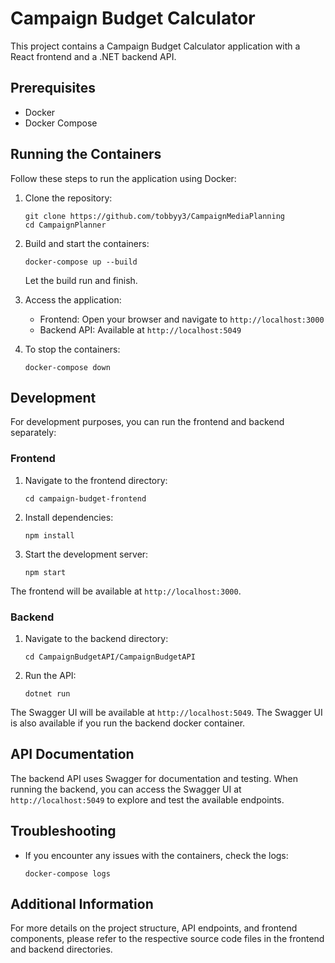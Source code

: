 # Campaign Budget Calculator

This project contains a Campaign Budget Calculator application with a React frontend and a .NET backend API.

## Prerequisites

- Docker
- Docker Compose

## Running the Containers

Follow these steps to run the application using Docker:

1. Clone the repository:
   ```
   git clone https://github.com/tobbyy3/CampaignMediaPlanning
   cd CampaignPlanner
   ```

2. Build and start the containers:
   ```
   docker-compose up --build
   ```
    Let the build run and finish.

3. Access the application:
   - Frontend: Open your browser and navigate to `http://localhost:3000`
   - Backend API: Available at `http://localhost:5049`

4. To stop the containers:
   ```
   docker-compose down
   ```

## Development

For development purposes, you can run the frontend and backend separately:

### Frontend

1. Navigate to the frontend directory:
   ```
   cd campaign-budget-frontend
   ```

2. Install dependencies:
   ```
   npm install
   ```

3. Start the development server:
   ```
   npm start
   ```

The frontend will be available at `http://localhost:3000`.

### Backend

1. Navigate to the backend directory:
   ```
   cd CampaignBudgetAPI/CampaignBudgetAPI
   ```

2. Run the API:
   ```
   dotnet run
   ```

The Swagger UI will be available at `http://localhost:5049`.
The Swagger UI is also available if you run the backend docker container. 

## API Documentation

The backend API uses Swagger for documentation and testing. When running the backend, you can access the Swagger UI at `http://localhost:5049` to explore and test the available endpoints.


## Troubleshooting

- If you encounter any issues with the containers, check the logs:
  ```
  docker-compose logs
  ```

## Additional Information

For more details on the project structure, API endpoints, and frontend components, please refer to the respective source code files in the frontend and backend directories.
